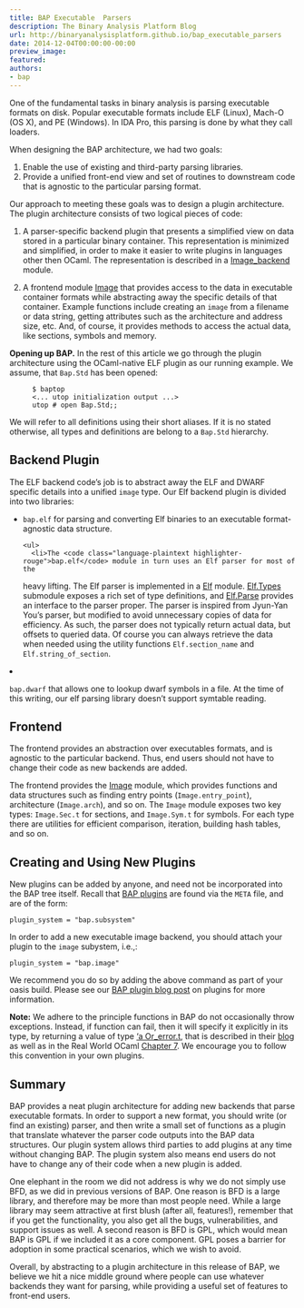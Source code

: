 ```yaml
---
title: BAP Executable  Parsers
description: The Binary Analysis Platform Blog
url: http://binaryanalysisplatform.github.io/bap_executable_parsers
date: 2014-12-04T00:00:00-00:00
preview_image:
featured:
authors:
- bap
---
```


<p>One of the fundamental tasks in binary analysis is parsing executable
formats on disk.  Popular executable formats include ELF (Linux),
Mach-O (OS X), and PE (Windows). In IDA Pro, this parsing is done by
what they call loaders.</p>

<p>When designing the BAP architecture, we had two goals:</p>

<ol>
  <li>Enable the use of existing and third-party parsing libraries.</li>
  <li>Provide a unified front-end view and set of routines to downstream
code that is agnostic to the particular parsing format.</li>
</ol>

<p>Our approach to meeting these goals was to design a plugin
architecture. The plugin architecture consists of two logical pieces
of code:</p>

<ol>
  <li>
    <p>A parser-specific backend plugin that presents a simplified view on
data stored in a particular binary container. This representation
is minimized and simplified, in order to make it easier to write
plugins in languages other then OCaml. The representation is
described in a
<a href="https://github.com/BinaryAnalysisPlatform/bap/blob/master/lib/bap_image/image_backend.ml">Image_backend</a>
module.</p>
  </li>
  <li>
    <p>A frontend module
<a href="https://github.com/BinaryAnalysisPlatform/bap/blob/master/lib/bap_image/bap_image.ml">Image</a>
that provides access to the data in executable container formats
while abstracting away the specific details of that
container. Example functions include creating an <code class="language-plaintext highlighter-rouge">image</code> from a
filename or data string, getting attributes such as the
architecture and address size, etc. And, of course, it provides
methods to access the actual data, like sections, symbols and
memory.</p>
  </li>
</ol>

<p><strong>Opening up BAP.</strong> In the rest of this article we go through the
plugin architecture using the OCaml-native ELF plugin as our running
example. We assume, that <code class="language-plaintext highlighter-rouge">Bap.Std</code> has been opened:</p>

<figure class="highlight"><pre><code class="language-ocaml" data-lang="ocaml"><span class="o">$</span> <span class="n">baptop</span>
<span class="o">&lt;...</span> <span class="n">utop</span> <span class="n">initialization</span> <span class="n">output</span> <span class="o">...&gt;</span>
<span class="n">utop</span> <span class="o">#</span> <span class="k">open</span> <span class="nn">Bap</span><span class="p">.</span><span class="nc">Std</span><span class="p">;;</span></code></pre></figure>

<p>We will refer to all definitions using their short aliases. If it
is no stated otherwise, all types and definitions are belong to a
<code class="language-plaintext highlighter-rouge">Bap.Std</code> hierarchy.</p>

<h2>Backend Plugin</h2>

<p>The ELF backend code&rsquo;s job is to abstract away the ELF and DWARF
specific details into a unified <code class="language-plaintext highlighter-rouge">image</code> type.  Our Elf backend plugin
is divided into two libraries:</p>

<ul>
  <li>
    <p><code class="language-plaintext highlighter-rouge">bap.elf</code> for parsing and converting Elf binaries to an executable
 format-agnostic data structure.</p>

    <ul>
      <li>The <code class="language-plaintext highlighter-rouge">bap.elf</code> module in turn uses an Elf parser for most of the
heavy lifting. The Elf parser is implemented in a
<a href="https://github.com/BinaryAnalysisPlatform/bap/blob/master/lib/bap_elf/bap_elf.ml">Elf</a>
module. <a href="https://github.com/BinaryAnalysisPlatform/bap/blob/master/lib/bap_elf/elf_types.ml">Elf.Types</a>
submodule exposes a rich set of type definitions, and
<a href="https://github.com/BinaryAnalysisPlatform/bap/blob/master/lib/bap_elf/elf_parse.ml">Elf.Parse</a>
provides an interface to the parser proper. The parser is
inspired from Jyun-Yan You&rsquo;s parser, but modified to avoid
unnecessary copies of data for efficiency. As such, the parser
does not typically return actual data, but offsets to queried
data.  Of course you can always retrieve the data when needed
using the utility functions <code class="language-plaintext highlighter-rouge">Elf.section_name</code> and
<code class="language-plaintext highlighter-rouge">Elf.string_of_section</code>.</li>
    </ul>
  </li>
  <li>
    <p><code class="language-plaintext highlighter-rouge">bap.dwarf</code> that allows one to lookup dwarf symbols in a file. At
the time of this writing, our elf parsing library doesn&rsquo;t support
symtable reading.</p>
  </li>
</ul>

<h2>Frontend</h2>

<p>The frontend provides an abstraction over executables formats, and is
agnostic to the particular backend. Thus, end users should not have to
change their code as new backends are added.</p>

<p>The frontend provides the
<a href="https://github.com/BinaryAnalysisPlatform/bap/blob/master/lib/bap_image/bap_image.ml">Image</a>
module, which provides functions and data structures such as finding
entry points (<code class="language-plaintext highlighter-rouge">Image.entry_point</code>), architecture (<code class="language-plaintext highlighter-rouge">Image.arch</code>), and
so on.  The <code class="language-plaintext highlighter-rouge">Image</code> module exposes two key types:
<code class="language-plaintext highlighter-rouge">Image.Sec.t</code> for sections, and <code class="language-plaintext highlighter-rouge">Image.Sym.t</code> for symbols. For each
type there are utilities for efficient comparison, iteration, building
hash tables, and so on.</p>

<h2>Creating and Using New Plugins</h2>

<p>New plugins can be added by anyone, and need not be incorporated into
the BAP tree itself. Recall that
<a href="https://binaryanalysisplatform.github.io/bap_plugins">BAP plugins</a> are found via the
<code class="language-plaintext highlighter-rouge">META</code> file, and are of the form:</p>

<div class="language-plaintext highlighter-rouge"><div class="highlight"><pre class="highlight"><code>plugin_system = &quot;bap.subsystem&quot;
</code></pre></div></div>

<p>In order to add a new executable image backend, you should attach your
plugin to the  <code class="language-plaintext highlighter-rouge">image</code> subystem, i.e.,:</p>

<div class="language-plaintext highlighter-rouge"><div class="highlight"><pre class="highlight"><code>plugin_system = &quot;bap.image&quot;
</code></pre></div></div>

<p>We recommend you do so by adding the above command as part of your
oasis build.  Please see our
<a href="https://binaryanalysisplatform.github.io/bap_plugins">BAP plugin blog post</a> on plugins for more information.</p>

<p><strong>Note:</strong> We adhere to the principle functions in BAP do not
occasionally throw exceptions. Instead, if function can fail, then it
will specify it explicitly in its type, by returning a value of type
<a href="https://blogs.janestreet.com/ocaml-core/110.01.00/doc/core_kernel/#Or_error">&lsquo;a Or_error.t</a>,
that is described in their
<a href="https://blogs.janestreet.com/how-to-fail-introducing-or-error-dot-t/">blog</a>
as well as in the Real World OCaml
<a href="https://realworldocaml.org/v1/en/html/error-handling.html">Chapter 7</a>. We
encourage you to follow this convention in your own plugins.</p>

<h2>Summary</h2>

<p>BAP provides a neat plugin architecture for adding new backends that
parse executable formats.  In order to support a new format, you
should write (or find an existing) parser, and then write a small
set of functions as a plugin that translate whatever the parser code
outputs into the BAP data structures.  Our plugin system allows third
parties to add plugins at any time without changing BAP.  The plugin
system also means end users do not have to change any of their code
when a new plugin is added.</p>

<p>One elephant in the room we did not address is why we do not simply
use BFD, as we did in previous versions of BAP.  One reason is BFD is
a large library, and therefore may be more than most people
need. While a large library may seem attractive at first blush (after
all, features!), remember that if you get the functionality, you also
get all the bugs, vulnerabilities, and support issues as well.  A
second reason is BFD is GPL, which would mean BAP is GPL if we
included it as a core component.  GPL poses a barrier for adoption in
some practical scenarios, which we wish to avoid.</p>

<p>Overall, by abstracting to a plugin architecture in this release of
BAP, we believe we hit a nice middle ground where people can use
whatever backends they want for parsing, while providing a useful set
of features to front-end users.</p>

